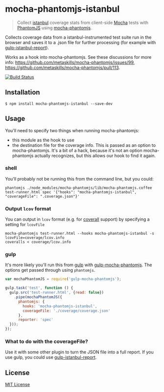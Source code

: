 # mocha-phantomjs-istanbul
> Collect [istanbul](https://github.com/gotwarlost/istanbul) coverage stats from client-side [Mocha](http://mochajs.org) tests with [PhantomJS](https://phantomjs.org) using [mocha-phantomjs](https://github.com/metaskills/mocha-phantomjs).

Collects coverage data from a istanbul-instrumented test suite run in the browser and saves it to a .json file for further processing (for example with [gulp-istanbul-report](https://github.com/willembult/gulp-istanbul-report)).

Works as a hook into mocha-phantomjs. See these discussions for more info: https://github.com/metaskills/mocha-phantomjs/issues/99, https://github.com/metaskills/mocha-phantomjs/pull/113. 

[![Build Status](https://travis-ci.org/willembult/mocha-phantomjs-istanbul.svg?branch=master)](https://travis-ci.org/willembult/mocha-phantomjs-istanbul)

## Installation
```shell
$ npm install mocha-phantomjs-istanbul --save-dev
```

## Usage
You'll need to specify two things when running mocha-phantomjs: 
* this module as the hook to use
* the destination file for the coverage info. This is passed as an option to mocha-phantomjs. It's a bit of a hack, because it's not an option mocha-phantomjs actually recognizes, but this allows our hook to find it again.

### shell
You'll probably not be running this from the command line, but you could:
```shell
phantomjs ./node_modules/mocha-phantomjs/lib/mocha-phantomjs.coffee test-runner.html spec '{"hooks": "mocha-phantomjs-istanbul", "coverageFile": ".coverage.json"}'
```

### Output `lcov` format

You can output in `lcov` format (e.g. for [coverall](https://github.com/nickmerwin/node-coveralls) support) by specifying a setting for `lcovFile`

```shell
mocha-phantomjs test-runner.html --hooks mocha-phantomjs-istanbul -s lcovFile=coverage/lcov.info
coveralls < coverage/lcov.info
```

### gulp
It's more likely you'll run this from [gulp](http://gulpjs.com) with [gulp-mocha-phantomjs](https://github.com/mrhooray/gulp-mocha-phantomjs). The options get passed through using `phantomjs`.

```javascript
var mochaPhantomJS = require('gulp-mocha-phantomjs');

gulp.task('test', function () {
  gulp.src('test-runner.html', {read: false})
    .pipe(mochaPhantomJS({
      phantomjs: {
        hooks: 'mocha-phantomjs-istanbul',
        coverageFile: './coverage/coverage.json'
      },
      reporter: 'spec'
  }));
});
```

### What to do with the coverageFile? 
Use it with some other plugin to turn the JSON file into a full report. If you use gulp, you could use [gulp-istanbul-report](https://github.com/willembult/gulp-istanbul-report).

## License
[MIT License](https://raw.githubusercontent.com/willembult/mocha-phantomjs-istanbul/master/LICENSE)
